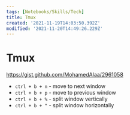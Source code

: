 ```yaml
---
tags: [Notebooks/Skills/Tech]
title: Tmux
created: '2021-11-19T14:03:50.392Z'
modified: '2021-11-20T14:49:26.229Z'
---
```


# Tmux

https://gist.github.com/MohamedAlaa/2961058

- `ctrl + b + n` - move to next window 
- `ctrl + b + p` - move to previous window
- `ctrl + b + %` - split window vertically
- `ctrl + b + "` - split window horizontally
